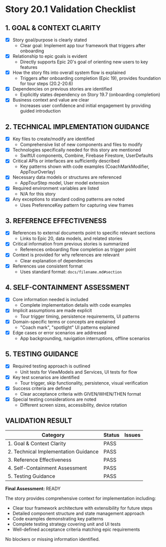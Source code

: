 # Story 20.1 Validation Checklist

## 1. GOAL & CONTEXT CLARITY

- [x] Story goal/purpose is clearly stated
  - Clear goal: Implement app tour framework that triggers after onboarding
- [x] Relationship to epic goals is evident
  - Directly supports Epic 20's goal of orienting new users to key features
- [x] How the story fits into overall system flow is explained
  - Triggers after onboarding completion (Epic 19), provides foundation for tour steps (20.2-20.6)
- [x] Dependencies on previous stories are identified
  - Explicitly states dependency on Story 19.7 (onboarding completion)
- [x] Business context and value are clear
  - Increases user confidence and initial engagement by providing guided introduction

## 2. TECHNICAL IMPLEMENTATION GUIDANCE

- [x] Key files to create/modify are identified
  - Comprehensive list of new components and files to modify
- [x] Technologies specifically needed for this story are mentioned
  - SwiftUI components, Combine, Firebase Firestore, UserDefaults
- [x] Critical APIs or interfaces are sufficiently described
  - Key patterns shown with code examples (CoachMarkModifier, AppTourOverlay)
- [x] Necessary data models or structures are referenced
  - AppTourStep model, User model extension
- [x] Required environment variables are listed
  - N/A for this story
- [x] Any exceptions to standard coding patterns are noted
  - Uses PreferenceKey pattern for capturing view frames

## 3. REFERENCE EFFECTIVENESS

- [x] References to external documents point to specific relevant sections
  - Links to Epic 20, data models, and related stories
- [x] Critical information from previous stories is summarized
  - References onboarding flow completion as trigger point
- [x] Context is provided for why references are relevant
  - Clear explanation of dependencies
- [x] References use consistent format
  - Uses standard format: `docs/filename.md#section`

## 4. SELF-CONTAINMENT ASSESSMENT

- [x] Core information needed is included
  - Complete implementation details with code examples
- [x] Implicit assumptions are made explicit
  - Tour trigger timing, persistence requirements, UI patterns
- [x] Domain-specific terms or concepts are explained
  - "Coach mark", "spotlight" UI patterns explained
- [x] Edge cases or error scenarios are addressed
  - App backgrounding, navigation interruptions, offline scenarios

## 5. TESTING GUIDANCE

- [x] Required testing approach is outlined
  - Unit tests for ViewModels and Services, UI tests for flow
- [x] Key test scenarios are identified
  - Tour trigger, skip functionality, persistence, visual verification
- [x] Success criteria are defined
  - Clear acceptance criteria with GIVEN/WHEN/THEN format
- [x] Special testing considerations are noted
  - Different screen sizes, accessibility, device rotation

## VALIDATION RESULT

| Category                             | Status | Issues |
| ------------------------------------ | ------ | ------ |
| 1. Goal & Context Clarity            | PASS   |        |
| 2. Technical Implementation Guidance | PASS   |        |
| 3. Reference Effectiveness           | PASS   |        |
| 4. Self-Containment Assessment       | PASS   |        |
| 5. Testing Guidance                  | PASS   |        |

**Final Assessment:** READY

The story provides comprehensive context for implementation including:
- Clear tour framework architecture with extensibility for future steps
- Detailed component structure and state management approach
- Code examples demonstrating key patterns
- Complete testing strategy covering unit and UI tests
- Well-defined acceptance criteria matching epic requirements

No blockers or missing information identified.